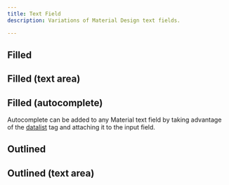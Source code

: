 ```yaml
---
title: Text Field
description: Variations of Material Design text fields.

---
```


## Filled

<code-preview group="filled"></code-preview>

## Filled (text area)

<code-preview group="filled-area"></code-preview>

## Filled (autocomplete)

Autocomplete can be added to any Material text field by taking advantage of the [datalist](https://developer.mozilla.org/en-US/docs/Web/HTML/Element/datalist) tag and attaching it to the input field.

<code-preview group="filled-autocomplete"></code-preview>

## Outlined

<code-preview group="outlined"></code-preview>

## Outlined (text area)

<code-preview group="outlined-area"></code-preview>
